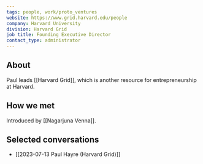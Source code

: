 ```yaml
---
tags: people, work/proto_ventures
website: https://www.grid.harvard.edu/people
company: Harvard University
division: Harvard Grid
job title: Founding Executive Director
contact_type: administrator
---
```

## About
Paul leads [[Harvard Grid]], which is another resource for entrepreneurship at Harvard. 
## How we met
Introduced by [[Nagarjuna Venna]].
## Selected conversations
- [[2023-07-13 Paul Hayre (Harvard Grid)]]